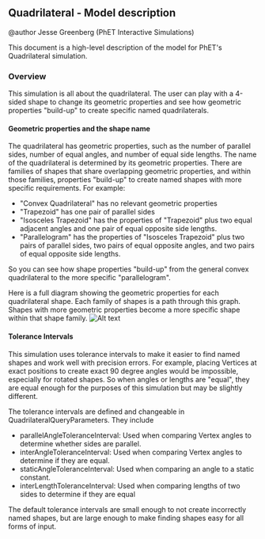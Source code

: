 ## Quadrilateral - Model description

@author Jesse Greenberg (PhET Interactive Simulations)

This document is a high-level description of the model for PhET's Quadrilateral simulation.

### Overview

This simulation is all about the quadrilateral. The user can play with a 4-sided shape to change its geometric
properties and see how geometric properties "build-up" to create specific named quadrilaterals.

#### Geometric properties and the shape name 
The quadrilateral has geometric properties, such as the number of parallel sides, number of equal angles,
and number of equal side lengths. The name of the quadrilateral is determined by its geometric properties.
There are families of shapes that share overlapping geometric properties, and within those families, properties
"build-up" to create named shapes with more specific requirements. For example:
- "Convex Quadrilateral" has no relevant geometric properties
- "Trapezoid" has one pair of parallel sides
- "Isosceles Trapezoid" has the properties of "Trapezoid" plus two equal adjacent angles and one pair of equal opposite side lengths.
- "Parallelogram" has the properties of "Isosceles Trapezoid" plus two pairs of parallel sides, two pairs of equal opposite angles, and two pairs of equal opposite side lengths. 

So you can see how shape properties "build-up" from the general convex quadrilateral to the more specific "parallelogram".

Here is a full diagram showing the geometric properties for each quadrilateral shape. Each family of shapes
is a path through this graph. Shapes with more geometric properties become a more specific shape within that
shape family.
<img src="https://user-images.githubusercontent.com/6396244/221933377-fdc7d16e-9edb-4974-bf9a-eff72ce49af0.png" alt="Alt text" title="Optional title">

#### Tolerance Intervals
This simulation uses tolerance intervals to make it easier to find named shapes and work well with precision
errors. For example, placing Vertices at exact positions to create exact 90 degree angles would be impossible,
especially for rotated shapes. So when angles or lengths are "equal", they are equal enough for the purposes of
this simulation but may be slightly different.

The tolerance intervals are defined and changeable in QuadrilateralQueryParameters. They include
- parallelAngleToleranceInterval: Used when comparing Vertex angles to determine whether sides are parallel.
- interAngleToleranceInterval: Used when comparing Vertex angles to determine if they are equal.
- staticAngleToleranceInterval: Used when comparing an angle to a static constant.
- interLengthToleranceInterval: Used when comparing lengths of two sides to determine if they are equal

The default tolerance intervals are small enough to not create incorrectly named shapes, but are large enough to
make finding shapes easy for all forms of input.